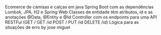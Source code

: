 Ecomerce de camisas e calças em java Spring Boot com as dependências Lombok, JPA, H2 e Spring Web
Classes de entidade têm atributos, id e as anotações @Data, @Entity e @Id
Controller com os endpoints para uma API RESTFul (GET / GET /id POST / PUT /id DELETE /id)
Lógica para as situações de erro 
by jose miguel
